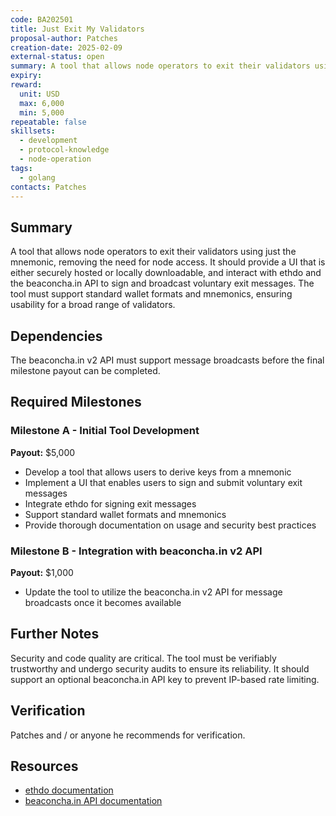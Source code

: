 ```yaml
---
code: BA202501
title: Just Exit My Validators
proposal-author: Patches
creation-date: 2025-02-09
external-status: open
summary: A tool that allows node operators to exit their validators using just the mnemonic, removing the need for node access.
expiry: 
reward: 
  unit: USD
  max: 6,000
  min: 5,000
repeatable: false
skillsets:
  - development
  - protocol-knowledge
  - node-operation
tags: 
  - golang
contacts: Patches
---
```


## Summary
A tool that allows node operators to exit their validators using just the mnemonic, removing the need for node access. It should provide a UI that is either securely hosted or locally downloadable, and interact with ethdo and the beaconcha.in API to sign and broadcast voluntary exit messages. The tool must support standard wallet formats and mnemonics, ensuring usability for a broad range of validators.

## Dependencies
The beaconcha.in v2 API must support message broadcasts before the final milestone payout can be completed.

## Required Milestones
### Milestone A - Initial Tool Development
**Payout:** $5,000
* Develop a tool that allows users to derive keys from a mnemonic
* Implement a UI that enables users to sign and submit voluntary exit messages
* Integrate ethdo for signing exit messages
* Support standard wallet formats and mnemonics
* Provide thorough documentation on usage and security best practices

### Milestone B - Integration with beaconcha.in v2 API
**Payout:** $1,000
* Update the tool to utilize the beaconcha.in v2 API for message broadcasts once it becomes available

## Further Notes
Security and code quality are critical. The tool must be verifiably trustworthy and undergo security audits to ensure its reliability. It should support an optional beaconcha.in API key to prevent IP-based rate limiting.

## Verification
Patches and / or anyone he recommends for verification.

## Resources
* [ethdo documentation](https://github.com/wealdtech/ethdo/blob/master/docs/usage.md)
* [beaconcha.in API documentation](https://beaconcha.in/api/v1/docs/index.html)
